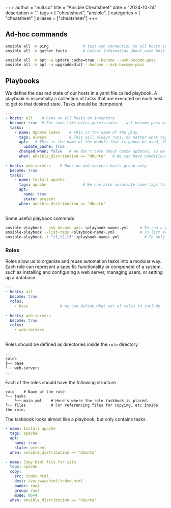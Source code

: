 +++
author = "null.co"
title = "Ansible Cheatsheet"
date = "2024-10-24"
description = ""
tags = [
    "cheatsheet",
    "ansible",
]
categories = [
    "cheatsheet"
]
aliases = ["cheatsheet"]
+++

## Ad-hoc commands

```bash
ansible all -m ping               # test ssh connection to all hosts in inventory
ansible all -m gather_facts       # Gather information about each host in inventory
```

```bash
ansible all -m apt -a update_cache=true --become --ask-become-pass        # like doing apt update
ansible all -m apt -a upgrade=dist --become --ask-become-pass             # like doing apt dist-upgrade
```

## Playbooks

We define the desired state of our hosts in a yaml file called playbook. A playbook is escentially a collection of tasks that are executed on each host to get to that desired state. Tasks should be idempotent.

```yaml
---
- hosts: all    # Runs on all hosts on inventory
  become: true  # For sudo-like extra permissions. --ask-become-pass will need to be specified
  tasks:
    - name: Update index    # This is the name of the play
      tags: always          # This will always runs, no matter what tags we use.
      apt:   # This is the name of the module that is gonna be used, there are many available modules
        update_cache: true
      changed_when: false   # We don't care about cache updates, so we don't consider it as a change
      when: ansible_distribution == "Ubuntu"   # We can have conditionals for plays
      
- hosts: web-servers    # Runs on web-servers hosts group only
  become: true
  tasks:
    - name: Install apache
      tags: apache                # We can also associate some tags to a play.
      apt:
        name: true
        state: present
      when: ansible_distribution == "Ubuntu"
        
```

Some useful playbook commnds

```bash
ansible-playbook --ask-become-pass <playbook-name>.yml     # To run a playbook (If contains plays with "becomes")
ansible-playbook --list-tags <playbook-name>.yml           # To list available tags in a playbook
ansible-playbook -t "t1,t2,t3" <playbook-name>.yml           # To only run plays/tasks with such tags
```

### Roles

Roles allow us to organize and reuse automation tasks into a modular way. Each role can represent a specific functionality or component of a system, such as installing and configuring a web server, managing users, or setting up a database.

```yaml
---
- hosts: all
  become: true
  roles:
    - base              # We can define what set of roles to include
      
- hosts: web-servers
  become: true
  roles:
    - web-servers
        
```

Roles should be defined as directories inside the `role` directory

```bash
...
roles
├── base
└── web-servers
...
```

Each of the roles should have the following structure
```
role    # Name of the role
└── tasks
    └── main.yml    # Here's where the role taskbook is placed. 
└── files           # For referencing files for copying, etc inside the role.
```

The taskbook looks almost like a playbook, but only contains tasks.

```yaml
- name: Install apache
  tags: apache
  apt:
    name: true
    state: present
  when: ansible_distribution == "Ubuntu"
  
- name: Copy html file for site
  tags: apache
  copy:
    src: index.html
    dest: /var/www/html/index.html
    owner: root
    group: root
    mode: 0644
  when: ansible_distribution == "Ubuntu"
```


